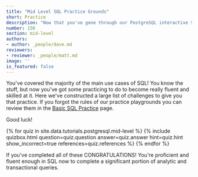 ```yaml
---
title: "Mid Level SQL Practice Grounds"
short: Practice
description: "Now that you've gone through our PostgreSQL interactive SQL tutorials, you've got mid-level SQL fundamentals that you can apply to your data and databases. Put that knowledge to use in these SQL practice exercises."
number: 150
section: mid-level
authors:
- author: _people/dave.md
reviewers:
- reviewer: _people/matt.md
image: ''
is_featured: false
---
```

You've covered the majority of the main use cases of SQL!  You know the stuff, but now you've got some practicing to do to become really fluent and skilled at it.  Here we've constructed a large list of challenges to give you that practice.  If you forgot the rules of our practice playgrounds you can review them in the [Basic SQL Practice](../basic-practice/) page.

Good luck!

{% for quiz in site.data.tutorials.postgresql.mid-level %}
  {% include quizbox.html
    question=quiz.question
    answer=quiz.answer
    hint=quiz.hint
    show_incorrect=true
    references=quiz.references
    %}
{% endfor %}


If you've completed all of these CONGRATULATIONS!  You're proficient and fluent enough in SQL now to complete a significant portion of analytic and transactional queries.

